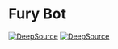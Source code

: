 # Fury Bot

[![DeepSource](https://app.deepsource.com/gh/trevorflahardy/Fury-Bot.svg/?label=active+issues&show_trend=true&token=sKhkjTpEiiYJhajP_cz0Tg0O)](https://app.deepsource.com/gh/trevorflahardy/Fury-Bot/)
[![DeepSource](https://app.deepsource.com/gh/trevorflahardy/Fury-Bot.svg/?label=resolved+issues&show_trend=true&token=sKhkjTpEiiYJhajP_cz0Tg0O)](https://app.deepsource.com/gh/trevorflahardy/Fury-Bot/)
